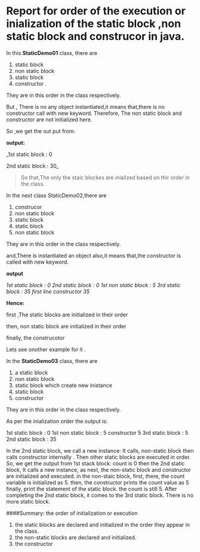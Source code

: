 # Report for order of the execution or inialization of the static block ,non static block and construcor in java.

In this **StaticDemo01** class, there are 
1. static block
2. non static block
3. static block
4. constructor .


They are in this order in the class respectively.

But , There is no any object instantiated,it means that,there is no constructor call with new keyword.
Therefore, The non static block and constructor are not initialized here.


So ,we get the out put from:


**output:**

_1st static block : 0

2nd static block : 30_



>So that,The only the staic blockes are inialized based on thir order in the class.


In the next class StaticDemo02,there are
1. construcor
2. non static block
3. static block
4. static block
5. non static block

They are in this order in the class respectively.

and,There is instantiated an object also,it means that,the  constructor is  called with new keyword.

**output**

_1st static block : 0
2nd static block : 0
1st non static block : 5
3rd static block : 35
first line constructor 35_


**Hence:**

first ,The static blocks are initialized in their order

then, non static block are initialized in their order

finally, the construcotor


Lets see onother example for it .

In the **StaticDemo03** class, there are 
1. a static block
2. non static block
3. static block which create new inistance
4. static block 
5. constructor


They are in this order in the class respectively.

As per the inialization order the output is:

1st static block : 0
1st non static block : 5
constructor 5
3rd static block : 5
2nd static block : 35

In the 2nd static block, we call a new instance: It calls, non-static block then calls constructor internally . Then other static blocks are executed in order.
So, we get the output from
1st stack block: count is 0
then the 2nd static block,
It calls a new instance, as next, the non-static block and constructor are initialized and executed.
in the non-staic block, first, there, the count variable is initialized as 5.
then, the constructor prints the count value as 5
finally, print the statement of the static block. the count is still 5.
After completing the 2nd static block, it comes to the 3rd static block. There is no more static block.

####Summary: the order of initialization or execution
1. the static blocks are declared and initialized in the order they appear in the class.
2. the non-static blocks are declared and initialized.
3. the constructor

